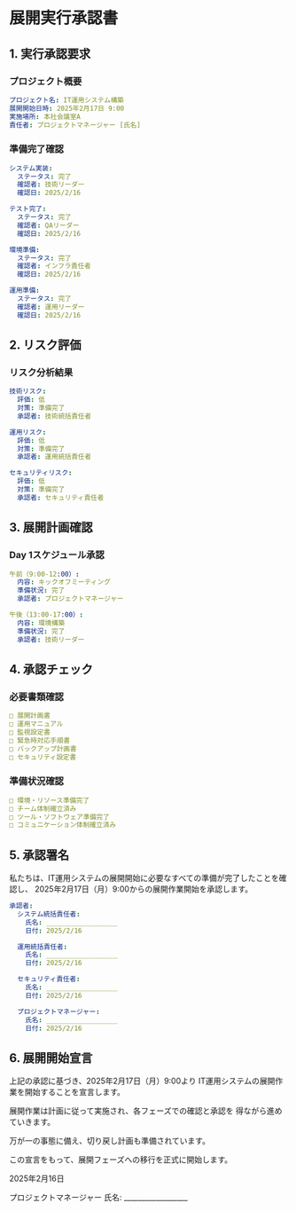 # 展開実行承認書

## 1. 実行承認要求

### プロジェクト概要
```yaml
プロジェクト名: IT運用システム構築
展開開始日時: 2025年2月17日 9:00
実施場所: 本社会議室A
責任者: プロジェクトマネージャー [氏名]
```

### 準備完了確認
```yaml
システム実装:
  ステータス: 完了
  確認者: 技術リーダー
  確認日: 2025/2/16

テスト完了:
  ステータス: 完了
  確認者: QAリーダー
  確認日: 2025/2/16

環境準備:
  ステータス: 完了
  確認者: インフラ責任者
  確認日: 2025/2/16

運用準備:
  ステータス: 完了
  確認者: 運用リーダー
  確認日: 2025/2/16
```

## 2. リスク評価

### リスク分析結果
```yaml
技術リスク:
  評価: 低
  対策: 準備完了
  承認者: 技術統括責任者

運用リスク:
  評価: 低
  対策: 準備完了
  承認者: 運用統括責任者

セキュリティリスク:
  評価: 低
  対策: 準備完了
  承認者: セキュリティ責任者
```

## 3. 展開計画確認

### Day 1スケジュール承認
```yaml
午前（9:00-12:00）:
  内容: キックオフミーティング
  準備状況: 完了
  承認者: プロジェクトマネージャー

午後（13:00-17:00）:
  内容: 環境構築
  準備状況: 完了
  承認者: 技術リーダー
```

## 4. 承認チェック

### 必要書類確認
```yaml
□ 展開計画書
□ 運用マニュアル
□ 監視設定書
□ 緊急時対応手順書
□ バックアップ計画書
□ セキュリティ設定書
```

### 準備状況確認
```yaml
□ 環境・リソース準備完了
□ チーム体制確立済み
□ ツール・ソフトウェア準備完了
□ コミュニケーション体制確立済み
```

## 5. 承認署名

私たちは、IT運用システムの展開開始に必要なすべての準備が完了したことを確認し、
2025年2月17日（月）9:00からの展開作業開始を承認します。

```yaml
承認者:
  システム統括責任者:
    氏名: __________________
    日付: 2025/2/16

  運用統括責任者:
    氏名: __________________
    日付: 2025/2/16

  セキュリティ責任者:
    氏名: __________________
    日付: 2025/2/16

  プロジェクトマネージャー:
    氏名: __________________
    日付: 2025/2/16
```

## 6. 展開開始宣言

上記の承認に基づき、2025年2月17日（月）9:00より
IT運用システムの展開作業を開始することを宣言します。

展開作業は計画に従って実施され、各フェーズでの確認と承認を
得ながら進めていきます。

万が一の事態に備え、切り戻し計画も準備されています。

この宣言をもって、展開フェーズへの移行を正式に開始します。

2025年2月16日

プロジェクトマネージャー
氏名: __________________